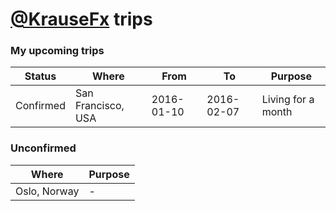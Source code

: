 # [@KrauseFx](https://twitter.com/KrauseFx) trips

### My upcoming trips

Status | Where | From | To | Purpose
-------|-------|------|----|---------
Confirmed | San Francisco, USA | 2016-01-10 | 2016-02-07 | Living for a month

### Unconfirmed

Where | Purpose
------|--------
Oslo, Norway | - | - | Meet @lacostej
 
